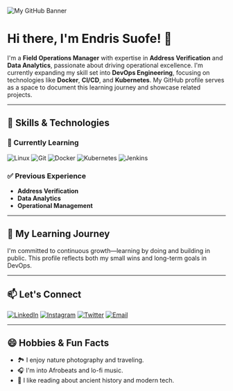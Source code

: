 ![My GitHub Banner](https://raw.githubusercontent.com/EndrisSuofe/EndrisSuofe/main/banner.jpg)

# Hi there, I'm Endris Suofe! 👋

I'm a **Field Operations Manager** with expertise in **Address Verification** and **Data Analytics**, passionate about driving operational excellence. I'm currently expanding my skill set into **DevOps Engineering**, focusing on technologies like **Docker**, **CI/CD**, and **Kubernetes**. My GitHub profile serves as a space to document this learning journey and showcase related projects.

---

## 🔧 Skills & Technologies

### 🌟 Currently Learning
![Linux](https://img.shields.io/badge/Linux-772953?style=for-the-badge&logo=linux&logoColor=white)
![Git](https://img.shields.io/badge/Git-F05032?style=for-the-badge&logo=git&logoColor=white)
![Docker](https://img.shields.io/badge/Docker-2496ED?style=for-the-badge&logo=docker&logoColor=white)
![Kubernetes](https://img.shields.io/badge/Kubernetes-326CE5?style=for-the-badge&logo=kubernetes&logoColor=white)
![Jenkins](https://img.shields.io/badge/Jenkins-D24939?style=for-the-badge&logo=jenkins&logoColor=white)

### ✅ Previous Experience
- **Address Verification**
- **Data Analytics**
- **Operational Management**

---

## 🌱 My Learning Journey

I'm committed to continuous growth—learning by doing and building in public. This profile reflects both my small wins and long-term goals in DevOps.

---

## 📫 Let's Connect

[![LinkedIn](https://img.shields.io/badge/LinkedIn-0077B5?style=flat-square&logo=linkedin&logoColor=white)](https://www.linkedin.com/in/endrissuofe)
[![Instagram](https://img.shields.io/badge/Instagram-E4405F?style=flat-square&logo=instagram&logoColor=white)](https://www.instagram.com/drix_man)
[![Twitter](https://img.shields.io/badge/Twitter-1DA1F2?style=flat-square&logo=twitter&logoColor=white)](https://twitter.com/drix_man)
[![Email](https://img.shields.io/badge/Email-D14836?style=flat-square&logo=gmail&logoColor=white)](mailto:endrissuofe@example.com)

---

## 😄 Hobbies & Fun Facts

- 🏞️ I enjoy nature photography and traveling.
- 🎧 I'm into Afrobeats and lo-fi music.
- 📖 I like reading about ancient history and modern tech.

